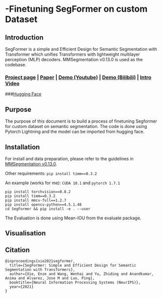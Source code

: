 # -Finetuning SegFormer on custom Dataset

## Introduction
SegFormer is a simple and Efficient Design for Semantic Segmentation with Transformer which unifies Transformers with lightweight multilayer perception (MLP) decoders. 
MMSegmentation v0.13.0 is used as the codebase.

### [Project page](https://github.com/NVlabs/SegFormer) | [Paper](https://arxiv.org/abs/2105.15203) | [Demo (Youtube)](https://www.youtube.com/watch?v=J0MoRQzZe8U) | [Demo (Bilibili)](https://www.bilibili.com/video/BV1MV41147Ko/) | [Intro Video](https://www.youtube.com/watch?v=nBjXyoltCHU)
###[Hugging Face](https://huggingface.co/docs/transformers/en/model_doc/segformer)

## Purpose
The purpose of this document is to build a process of finetuning Segformer for custom dataset on semantic segmentation. The code is done using Pytorch Lightning and the model can be imported from hugging face.

## Installation
For install and data preparation, please refer to the guidelines in [MMSegmentation v0.13.0](https://github.com/open-mmlab/mmsegmentation/tree/v0.13.0).

Other requirements:
```pip install timm==0.3.2```

An example (works for me): ```CUDA 10.1``` and  ```pytorch 1.7.1``` 

```
pip install torchvision==0.8.2
pip install timm==0.3.2
pip install mmcv-full==1.2.7
pip install opencv-python==4.5.1.48
cd SegFormer && pip install -e . --user
```
The Evaluation is done using Mean-IOU from the evaluate package.

## Visualisation

## Citation
```
@inproceedings{xie2021segformer,
  title={SegFormer: Simple and Efficient Design for Semantic Segmentation with Transformers},
  author={Xie, Enze and Wang, Wenhai and Yu, Zhiding and Anandkumar, Anima and Alvarez, Jose M and Luo, Ping},
  booktitle={Neural Information Processing Systems (NeurIPS)},
  year={2021}
}
```
